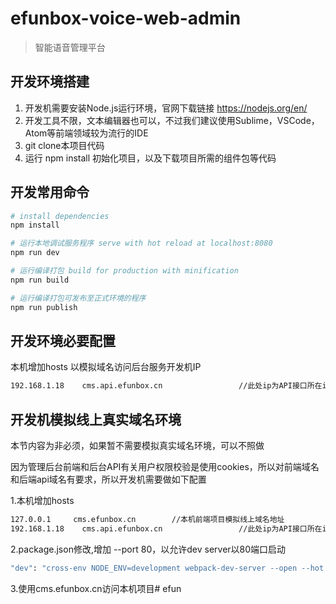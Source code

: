 # efunbox-voice-web-admin

> 智能语音管理平台

## 开发环境搭建

1. 开发机需要安装Node.js运行环境，官网下载链接 https://nodejs.org/en/
2. 开发工具不限，文本编辑器也可以，不过我们建议使用Sublime，VSCode，Atom等前端领域较为流行的IDE
3. git clone本项目代码
4. 运行 npm install 初始化项目，以及下载项目所需的组件包等代码

## 开发常用命令

``` bash
# install dependencies
npm install

# 运行本地调试服务程序 serve with hot reload at localhost:8080
npm run dev

# 运行编译打包 build for production with minification
npm run build

# 运行编译打包可发布至正式环境的程序
npm run publish

```

## 开发环境必要配置

本机增加hosts 以模拟域名访问后台服务开发机IP

``` bash
192.168.1.18    cms.api.efunbox.cn                 //此处ip为API接口所在ip，必须设置
```

## 开发机模拟线上真实域名环境

本节内容为非必须，如果暂不需要模拟真实域名环境，可以不照做

因为管理后台前端和后台API有关用户权限校验是使用cookies，所以对前端域名和后端api域名有要求，所以开发机需要做如下配置

1.本机增加hosts

``` bash
127.0.0.1     cms.efunbox.cn        //本机前端项目模拟线上域名地址
192.168.1.18    cms.api.efunbox.cn                 //此处ip为API接口所在ip，必须设置
```

2.package.json修改,增加 --port 80，以允许dev server以80端口启动

``` bash
"dev": "cross-env NODE_ENV=development webpack-dev-server --open --hot --port 80",
```

3.使用cms.efunbox.cn访问本机项目# efun
